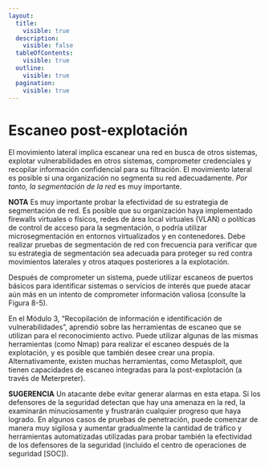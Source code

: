 ```yaml
---
layout:
  title:
    visible: true
  description:
    visible: false
  tableOfContents:
    visible: true
  outline:
    visible: true
  pagination:
    visible: true
---
```


# Escaneo post-explotación

El movimiento lateral implica escanear una red en busca de otros sistemas, explotar vulnerabilidades en otros sistemas, comprometer credenciales y recopilar información confidencial para su filtración. El movimiento lateral es posible si una organización no segmenta su red adecuadamente. _Por tanto, la segmentación de la red_ es muy importante.

**NOTA** Es muy importante probar la efectividad de su estrategia de segmentación de red. Es posible que su organización haya implementado firewalls virtuales o físicos, redes de área local virtuales (VLAN) o políticas de control de acceso para la segmentación, o podría utilizar microsegmentación en entornos virtualizados y en contenedores. Debe realizar pruebas de segmentación de red con frecuencia para verificar que su estrategia de segmentación sea adecuada para proteger su red contra movimientos laterales y otros ataques posteriores a la explotación.

Después de comprometer un sistema, puede utilizar escaneos de puertos básicos para identificar sistemas o servicios de interés que puede atacar aún más en un intento de comprometer información valiosa (consulte la Figura 8-5).

En el Módulo 3, “Recopilación de información e identificación de vulnerabilidades”, aprendió sobre las herramientas de escaneo que se utilizan para el reconocimiento activo. Puede utilizar algunas de las mismas herramientas (como Nmap) para realizar el escaneo después de la explotación, y es posible que también desee crear una propia. Alternativamente, existen muchas herramientas, como Metasploit, que tienen capacidades de escaneo integradas para la post-explotación (a través de Meterpreter).



**SUGERENCIA** Un atacante debe evitar generar alarmas en esta etapa. Si los defensores de la seguridad detectan que hay una amenaza en la red, la examinarán minuciosamente y frustrarán cualquier progreso que haya logrado. En algunos casos de pruebas de penetración, puede comenzar de manera muy sigilosa y aumentar gradualmente la cantidad de tráfico y herramientas automatizadas utilizadas para probar también la efectividad de los defensores de la seguridad (incluido el centro de operaciones de seguridad \[SOC]).
